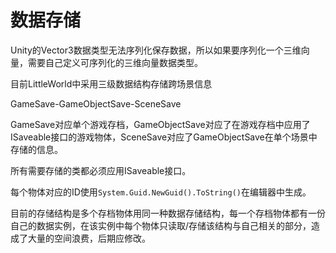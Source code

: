 # 数据存储

Unity的Vector3数据类型无法序列化保存数据，所以如果要序列化一个三维向量，需要自己定义可序列化的三维向量数据类型。

目前LittleWorld中采用三级数据结构存储跨场景信息

GameSave-GameObjectSave-SceneSave

GameSave对应单个游戏存档，GameObjectSave对应了在游戏存档中应用了ISaveable接口的游戏物体，SceneSave对应了GameObjectSave在单个场景中存储的信息。

所有需要存储的类都必须应用ISaveable接口。

每个物体对应的ID使用`System.Guid.NewGuid().ToString()`在编辑器中生成。

目前的存储结构是多个存档物体用同一种数据存储结构，每一个存档物体都有一份自己的数据实例，在该实例中每个物体只读取/存储该结构与自己相关的部分，造成了大量的空间浪费，后期应修改。
